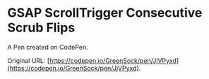 # GSAP ScrollTrigger Consecutive Scrub Flips

A Pen created on CodePen.

Original URL: [https://codepen.io/GreenSock/pen/JjVPyxd](https://codepen.io/GreenSock/pen/JjVPyxd).

